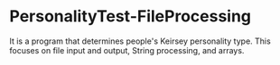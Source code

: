 # PersonalityTest-FileProcessing
It is a program that determines people's Keirsey personality type. This focuses on file input and output, String processing, and arrays. 
